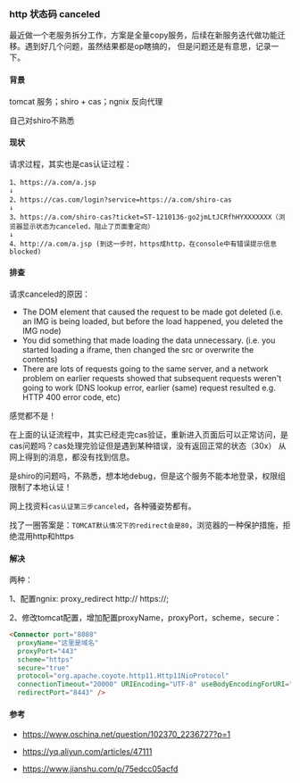 ### http 状态码 canceled

最近做一个老服务拆分工作，方案是全量copy服务，后续在新服务迭代做功能迁移。遇到好几个问题，虽然结果都是op瞎搞的，
但是问题还是有意思，记录一下。

#### 背景
tomcat 服务；shiro + cas；ngnix 反向代理

自己对shiro不熟悉

#### 现状
请求过程，其实也是cas认证过程：
``` 
1、https://a.com/a.jsp
↓
2、https://cas.com/login?service=https://a.com/shiro-cas
↓
3、https://a.com/shiro-cas?ticket=ST-1210136-go2jmLtJCRfhHYXXXXXXX（浏览器显示状态为canceled，阻止了页面重定向）
↓
4、http://a.com/a.jsp (到这一步时，https成http，在console中有错误提示信息blocked)
```


#### 排查
请求canceled的原因：

- The DOM element that caused the request to be made got deleted (i.e. an IMG is being loaded, but before the load happened, you deleted the IMG node)
- You did something that made loading the data unnecessary. (i.e. you started loading a iframe, then changed the src or overwrite the contents)
- There are lots of requests going to the same server, and a network problem on earlier requests showed that subsequent requests weren't going to work (DNS lookup error, earlier (same) request resulted e.g. HTTP 400 error code, etc)

感觉都不是！

在上面的认证流程中，其实已经走完cas验证，重新进入页面后可以正常访问，是cas问题吗？cas处理完验证但是遇到某种错误，没有返回正常的状态（30x）
从网上得到的消息，都没有找到信息。

是shiro的问题吗，不熟悉，想本地debug，但是这个服务不能本地登录，权限组限制了本地认证！ 

网上找资料``cas认证第三步canceled``，各种骚姿势都有。

找了一圈答案是：``TOMCAT默认情况下的redirect会是80``，浏览器的一种保护措施，拒绝混用http和https

#### 解决
两种：

1、配置ngnix: proxy_redirect       http:// https://;

2、修改tomcat配置，增加配置proxyName，proxyPort，scheme，secure：
``` html
<Connector port="8080"
  proxyName="这里是域名"
  proxyPort="443"
  scheme="https"
  secure="true"
  protocol="org.apache.coyote.http11.Http11NioProtocol"
  connectionTimeout="20000" URIEncoding="UTF-8" useBodyEncodingForURI="true"
  redirectPort="8443" />
```

#### 参考
- https://www.oschina.net/question/102370_2236727?p=1

- https://yq.aliyun.com/articles/47111

- https://www.jianshu.com/p/75edcc05acfd

